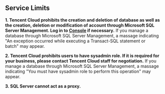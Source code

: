 ## Service Limits

**1. Tencent Cloud prohibits the **creation and deletion of database as well as the creation, deletion or modification of account** through Microsoft SQL Server Management. Log in to [Console](https://console.qcloud.com/sqlserver) if necessary.**
If you manage a database through Microsoft SQL Server Management, a massage indicating "An exception occurred while executing a Transact-SQL statement or batch" may appear.

**2. Tencent Cloud prohibits users to have sysadmin role. If it is required for your business, please contact Tencent Cloud staff for negotiation.**
If you manage a database through Microsoft SQL Server Management, a massage indicating "You must have sysadmin role to perform this operation" may appear.

**3. SQL Server cannot act as a proxy.**








